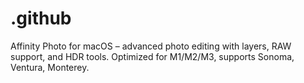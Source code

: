 # .github
Affinity Photo for macOS – advanced photo editing with layers, RAW support, and HDR tools. Optimized for M1/M2/M3, supports Sonoma, Ventura, Monterey.
